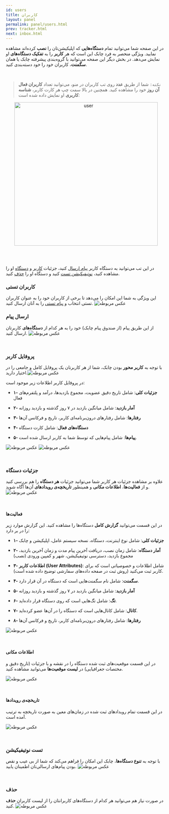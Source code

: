 ```yaml
---
id: users
title: کاربران
layout: panel
permalink: panel/users.html
prev: tracker.html
next: inbox.html
---
```


در این صفحه شما می‌توانید تمام **دستگاه‌هایی** که اپلیکیشن‌تان را **نصب** کرده‌اند مشاهده نمایید. ویژگی منحصر به فرد چابک این است که هر **کاربر** را به **تفکیک دستگاه‌های** او نمایش می‌دهد. در بخش دیگر این صفحه می‌توانید با گروه‌بندی پیشرفته چابک یا همان **سگمنت**، کاربران خود را خود دسته‌بندی کنید.

<Br>

>`نکته:` شما از طریق **عدد** روی تب کاربران در منو، می‌توانید تعداد **کاربران فعال آن روز** خود را مشاهده کنید. همچنین در بالا سمت چپ هر کارت کاربر، **شناسه کاربری** او نمایش داده شده است:

<div style="text-align:center">

<img src="http://uupload.ir/files/umi8_untitled-1.jpg"  alt="user" width="450"/> 

</div>

<Br><Br>

در این تب می‌توانید به دستگاه کاربر [پیام ارسال](/panel/users.html#ارسال-پیام) کنید، جزئیات [کاربر](/panel/users.html#جزئیات-کاربر) و [دستگاه](/panel/users.html#جزئیات-دستگاه) او را مشاهده کنید،‌ [نوتیفیکیشن تست](/panel/users.html#تست-نوتیفیکیشن) کنید و دستگاه او را [حذف](/panel/users.html#حذف) کنید.

### کاربران تستی

 این ویژگی به شما این امکان را می‌دهد تا برخی از کاربران خود را به عنوان کاربران تستی انتخاب و [پیام تستی](/panel/inbox.html#ارسال-تستی) را به آنان ارسال کنید.
![عکس مربوطه](http://uupload.ir/files/rat_1.png) 
  
  
### ارسال پیام

از این طریق پیام (از صندوق پیام چابک) خود را به هر کدام از **دستگاه‌های** کاربرتان ارسال کنید.
 ![عکس مربوطه](http://uupload.ir/files/d7r1_2019-08-03_18-35-32.png)

<Br>

### پروفایل کاربر

با توجه به **کاربر محور** بودن چابک، شما از هر کاربرتان یک پروفایل کامل و جامعی را در اختیار دارید.![عکس مربوطه](http://uupload.ir/files/nnb_2019-08-03_18-37-12.png)

 در پروفایل کاربر اطلاعات زیر موجود است:

- **۱- جزئیات کلی**: شامل تاریخ دقیق عضویت، مجموع بازدیدها، درآمد و پلتفرم‌های فعال 

- **۲- آمار بازدید**: شامل میانگین بازدید در ۷ روز گذشته و بازدید روزانه

- **۳- رفتارها**: شامل رفتارهای درون‌برنامه‌ای کاربر، تاریخ و فرکانس آن‌ها

- **۴- دستگاه‌های فعال**: شامل کارت دستگاه

- **۵- پیام‌ها**: شامل پیام‌هایی که توسط شما به کاربر ارسال شده است.


![عکس مربوطه](http://uupload.ir/files/ec5d_pojs_wmcp_userinfo1.png)
![عکس مربوطه](http://uupload.ir/files/8iuh_2nb5_userinfo.png)

<Br>

### جزئیات دستگاه

علاوه بر مشاهده جزئیات هر کاربر شما می‌توانید جزئیات **هر دستگاه** را هم بررسی کنید و از **فعالیت‌ها**، **اطلاعات مکانی** و همینطور **تاریخچه‌ی رویداد‌‌‌‌های** آن‌ها آگاه شوید.
 ![عکس مربوطه](http://uupload.ir/files/bupx_2018-08-06_11-38-43.png)

<Br>

#### فعالیت‌ها

در این قسمت می‌توانید **گزارش کامل** دستگاه‌ها را مشاهده کنید. این گزارش موارد زیر را در بر دارد:

- **۱- جزئیات کلی**: شامل نوع اینترنت، دستگاه، نسخه سیستم عامل، اپلیکیشن و چابک

- **۲- آمار دستگاه**: شامل زمان نصب، دریافت آخرین پیام مدت و زمان آخرین بازدید، مجموع بازدید، دسترسی نوتیفیکیشن، شهر و کمپین ورودی (نصب) 

- **۳- اطلاعات کاربر (User Attributes)**: شامل اطلاعات و خصوصیاتی است که برای کاربر ثبت می‌کنید (روش ثبت در صفحه داده‌های سفارشی توضیح داده شده است).

- **۴- سگمنت**: شامل نام سگمنت‌هایی است که دستگاه در آن قرار دارد.

- **۵- آمار بازدید**: شامل میانگین بازدید در ۷ روز گذشته و بازدید روزانه

- **۶- تگ**: شامل تگ‌هایی است که روی دستگاه قرار داده‌اید.

- **۷- کانال**: شامل کانال‌هایی است که دستگاه را در آن‌ها عضو کرده‌اید.

- **۸- رفتارها**: شامل رفتارهای درون‌برنامه‌ای کاربر، تاریخ و فرکانس آن‌ها


![عکس مربوطه](http://uupload.ir/files/pwfj_019n_devicesinfo.png)

<Br>

#### اطلاعات مکانی

در این قسمت موقعیت‌های ثبت شده دستگاه را در نقشه و با جزئیات (تاریخ دقیق و مختصات جغرافیایی) در **لیست موقعیت‌ها** می‌توانید مشاهده کنید.


![عکس مربوطه](http://uupload.ir/files/r0nd_locationsinfo.png)

<Br>

#### تاریخچه‌ی رویداد‌‌‌‌ها

در این قسمت تمام رویداد‌های ثبت شده در زمان‌های معین به صورت تاریخچه به ترتیب آمده است. 

![عکس مربوطه](http://uupload.ir/files/j2dk_activity.png)

<Br>

### تست نوتیفیکیشن

با توجه به **تنوع دستگاه‌ها**، چابک این امکان را فراهم می‌کند که شما از بی عیب و نقص بودن پیام‌های ارسالی‌تان اطمینان یابید.
 ![عکس مربوطه](http://uupload.ir/files/6g7z_2018-08-06_11-39-54.png)

<Br>

### حذف

در صورت نیاز هم می‌توانید هر کدام از دستگاه‌های کاربرانتان را از لیست کاربران **حذف** کنید.
 ![عکس مربوطه](http://uupload.ir/files/28eh_2018-08-06_11-40-39.png)
